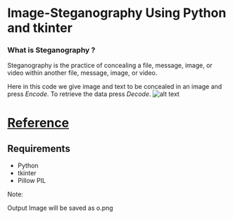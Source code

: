 # Image-Steganography Using Python and tkinter
###  What is Steganography ?
Steganography is the practice of concealing a file, message, image, or video within another file, message, image, or video.


Here in this code we give image and text to be concealed in an image and press *Encode*. To  retrieve the data press *Decode*.
![alt text](https://github.com/Helium-He/Image-Steganography/raw/master/Image%20Steganography/Screenshot.png)

 # [Reference](https://www.geeksforgeeks.org/image-based-steganography-using-python/)
 
 ## Requirements
 * Python
 * tkinter
 * Pillow PIL 

Note:


Output Image will be saved as o.png

